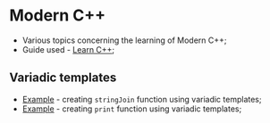 # Modern C++

- Various topics concerning the learning of Modern C++;
- Guide used - [Learn C++](https://www.learncpp.com/);

## Variadic templates

- [Example](./variadic_templates/stringJoin.cpp) - creating `stringJoin` function using variadic templates;
- [Example](./variadic_templates/print.cpp) - creating `print` function using variadic templates;
